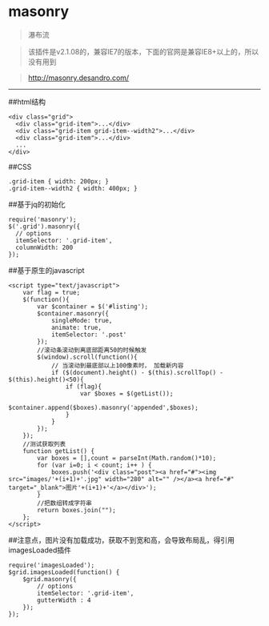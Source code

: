 masonry
=========

> 瀑布流

> 该插件是v2.1.08的，兼容IE7的版本，下面的官网是兼容IE8+以上的，所以没有用到



> http://masonry.desandro.com/


----------

##html结构

	<div class="grid">
	  <div class="grid-item">...</div>
	  <div class="grid-item grid-item--width2">...</div>
	  <div class="grid-item">...</div>
	  ...
	</div>


##CSS

	.grid-item { width: 200px; }
	.grid-item--width2 { width: 400px; }



##基于jq的初始化

	require('masonry');
	$('.grid').masonry({
	  // options
	  itemSelector: '.grid-item',
	  columnWidth: 200
	});


##基于原生的javascript
		
	<script type="text/javascript">	
		var flag = true;
		$(function(){			
			var $container = $('#listing');    
			$container.masonry({
				singleMode: true,
				animate: true,
				itemSelector: '.post'
			});		
			//滚动条滚动到离底部距离50的时候触发
			$(window).scroll(function(){
				// 当滚动到最底部以上100像素时， 加载新内容
				if ($(document).height() - $(this).scrollTop() - $(this).height()<50){	
					if (flag){
						var $boxes = $(getList());	 
						$container.append($boxes).masonry('appended',$boxes);
					}
				}
			});	
		});	
		//测试获取列表
		function getList() {	
			var boxes = [],count = parseInt(Math.random()*10); 
			for (var i=0; i < count; i++ ) {
				boxes.push('<div class="post"><a href="#"><img src="images/'+(i+1)+'.jpg" width="280" alt="" /></a><a href="#" target="_blank">图片'+(i+1)+'</a></div>');
			}
			//把数组转成字符串
			return boxes.join("");
		};
	</script>

##注意点，图片没有加载成功，获取不到宽和高，会导致布局乱，得引用imagesLoaded插件

	
	require('imagesLoaded');
	$grid.imagesLoaded(function() {
		$grid.masonry({
			// options
			itemSelector: '.grid-item',
			gutterWidth : 4
		});
	});
